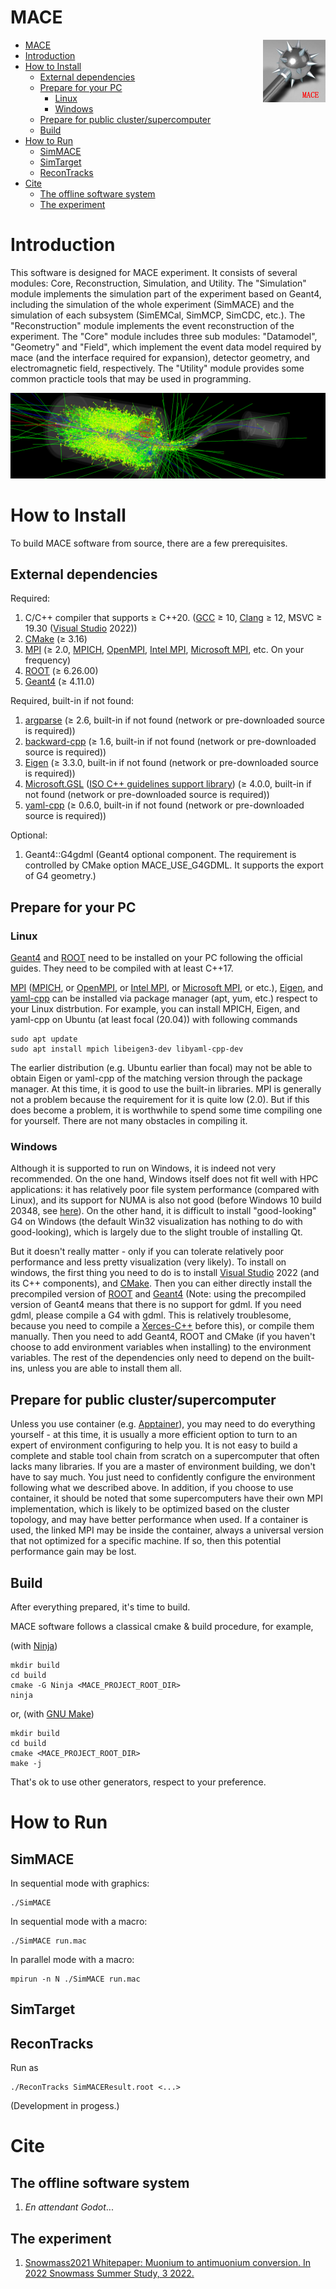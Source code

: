 # MACE

<img align="right" src="document/picture/MACE_logo_100x100.png"/>

- [MACE](#mace)
- [Introduction](#introduction)
- [How to Install](#how-to-install)
  - [External dependencies](#external-dependencies)
  - [Prepare for your PC](#prepare-for-your-pc)
    - [Linux](#linux)
    - [Windows](#windows)
  - [Prepare for public cluster/supercomputer](#prepare-for-public-clustersupercomputer)
  - [Build](#build)
- [How to Run](#how-to-run)
  - [SimMACE](#simmace)
  - [SimTarget](#simtarget)
  - [ReconTracks](#recontracks)
- [Cite](#cite)
  - [The offline software system](#the-offline-software-system)
  - [The experiment](#the-experiment)

# Introduction

This software is designed for MACE experiment. It consists of several modules: Core, Reconstruction, Simulation, and Utility. The "Simulation" module implements the simulation part of the experiment based on Geant4, including the simulation of the whole experiment (SimMACE) and the simulation of each subsystem (SimEMCal, SimMCP, SimCDC, etc.). The "Reconstruction" module implements the event reconstruction of the experiment. The "Core" module includes three sub modules: "Datamodel", "Geometry" and "Field", which implement the event data model required by mace (and the interface required for expansion), detector geometry, and electromagnetic field, respectively. The "Utility" module provides some common practicle tools that may be used in programming.

![SimMACE](document/picture/SimMACE-20220930.png)

# How to Install

To build MACE software from source, there are a few prerequisites.

## External dependencies

Required:

1. C/C++ compiler that supports ≥ C++20. ([GCC](https://gcc.gnu.org/) ≥ 10, [Clang](https://clang.llvm.org/) ≥ 12, MSVC ≥ 19.30 ([Visual Studio](https://visualstudio.microsoft.com/) 2022))
2. [CMake](https://cmake.org/) (≥ 3.16)
3. [MPI](https://www.mpi-forum.org/) (≥ 2.0, [MPICH](https://www.mpich.org/), [OpenMPI](https://www.open-mpi.org/), [Intel MPI](https://www.intel.cn/content/www/cn/zh/developer/tools/oneapi/mpi-library.html), [Microsoft MPI](https://github.com/Microsoft/Microsoft-MPI), etc. On your frequency)
4. [ROOT](https://root.cern/) (≥ 6.26.00)
5. [Geant4](https://geant4.web.cern.ch/) (≥ 4.11.0)

Required, built-in if not found:

1. [argparse](https://github.com/p-ranav/argparse) (≥ 2.6, built-in if not found (network or pre-downloaded source is required))
2. [backward-cpp](https://github.com/bombela/backward-cpp) (≥ 1.6, built-in if not found (network or pre-downloaded source is required))
3. [Eigen](https://eigen.tuxfamily.org/) (≥ 3.3.0, built-in if not found (network or pre-downloaded source is required))
4. [Microsoft.GSL](https://github.com/Microsoft/GSL) ([ISO C++ guidelines support library](https://github.com/isocpp/CppCoreGuidelines/blob/master/CppCoreGuidelines.md#gsl-guidelines-support-library)) (≥ 4.0.0, built-in if not found (network or pre-downloaded source is required))
5. [yaml-cpp](https://github.com/jbeder/yaml-cpp) (≥ 0.6.0, built-in if not found (network or pre-downloaded source is required))

Optional:

1. Geant4::G4gdml (Geant4 optional component. The requirement is controlled by CMake option MACE_USE_G4GDML. It supports the export of G4 geometry.)

## Prepare for your PC  

### Linux

[Geant4](https://geant4.web.cern.ch/) and [ROOT](https://root.cern/) need to be installed on your PC following the official guides. They need to be compiled with at least C++17.

[MPI](https://www.mpi-forum.org/) ([MPICH](https://www.mpich.org/), or [OpenMPI](https://www.open-mpi.org/), or [Intel MPI](https://www.intel.cn/content/www/cn/zh/developer/tools/oneapi/mpi-library.html), or [Microsoft MPI](https://github.com/Microsoft/Microsoft-MPI), or etc.), [Eigen](https://eigen.tuxfamily.org/), and [yaml-cpp](https://github.com/jbeder/yaml-cpp) can be installed via package manager (apt, yum, etc.) respect to your Linux distrbution. For example, you can install MPICH, Eigen, and yaml-cpp on Ubuntu (at least focal (20.04)) with following commands

```shell
sudo apt update
sudo apt install mpich libeigen3-dev libyaml-cpp-dev
```

The earlier distribution (e.g. Ubuntu earlier than focal) may not be able to obtain Eigen or yaml-cpp of the matching version through the package manager. At this time, it is good to use the built-in libraries. MPI is generally not a problem because the requirement for it is quite low (2.0). But if this does become a problem, it is worthwhile to spend some time compiling one for yourself. There are not many obstacles in compiling it.

### Windows

Although it is supported to run on Windows, it is indeed not very recommended. On the one hand, Windows itself does not fit well with HPC applications: it has relatively poor file system performance (compared with Linux), and its support for NUMA is also not good (before Windows 10 build 20348, see [here](https://docs.microsoft.com/en-us/Windows/win32/procthread/numa-support#numa-support-on-systems-with-more-than-64-logical-processors)). On the other hand, it is difficult to install "good-looking" G4 on Windows (the default Win32 visualization has nothing to do with good-looking), which is largely due to the slight trouble of installing Qt.

But it doesn't really matter - only if you can tolerate relatively poor performance and less pretty visualization (very likely). To install on windows, the first thing you need to do is to install [Visual Studio](https://visualstudio.microsoft.com/) 2022 (and its C++ components), and [CMake](https://cmake.org/). Then you can either directly install the precompiled version of [ROOT](https://root.cern/) and [Geant4](https://geant4.web.cern.ch/) (Note: using the precompiled version of Geant4 means that there is no support for gdml. If you need gdml, please compile a G4 with gdml. This is relatively troublesome, because you need to compile a [Xerces-C++](https://xerces.apache.org/xerces-c/) before this), or compile them manually. Then you need to add Geant4, ROOT and CMake (if you haven't choose to add environment variables when installing) to the environment variables. The rest of the dependencies only need to depend on the built-ins, unless you are able to install them all.

## Prepare for public cluster/supercomputer  

Unless you use container (e.g. [Apptainer](http://apptainer.org/)), you may need to do everything yourself - at this time, it is usually a more efficient option to turn to an expert of environment configuring to help you. It is not easy to build a complete and stable tool chain from scratch on a supercomputer that often lacks many libraries. If you are a master of environment building, we don't have to say much. You just need to confidently configure the environment following what we described above. In addition, if you choose to use container, it should be noted that some supercomputers have their own MPI implementation, which is likely to be optimized based on the cluster topology, and may have better performance when used. If a container is used, the linked MPI may be inside the container, always a universal version that not optimized for a specific machine. If so, then this potential performance gain may be lost.

## Build

After everything prepared, it's time to build.  

MACE software follows a classical cmake & build procedure, for example,

(with [Ninja](https://ninja-build.org))
```shell
mkdir build
cd build
cmake -G Ninja <MACE_PROJECT_ROOT_DIR>
ninja
```
or, (with [GNU Make](https://www.gnu.org/software/make/))
```shell
mkdir build
cd build
cmake <MACE_PROJECT_ROOT_DIR>
make -j
```

That's ok to use other generators, respect to your preference.  

# How to Run

## SimMACE

In sequential mode with graphics:

```shell
./SimMACE
```

In sequential mode with a macro:

```shell
./SimMACE run.mac
```

In parallel mode with a macro:

```shell
mpirun -n N ./SimMACE run.mac
```

## SimTarget



## ReconTracks

Run as

```shell
./ReconTracks SimMACEResult.root <...>
```

(Development in progess.)

# Cite

## The offline software system

1. *En attendant Godot*...

## The experiment

1. [Snowmass2021 Whitepaper: Muonium to antimuonium conversion. In 2022 Snowmass Summer Study, 3 2022.](https://arxiv.org/pdf/2203.11406)
